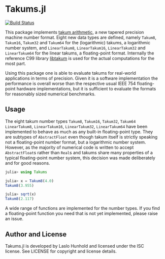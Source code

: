 # Takums.jl

[![Build Status](https://github.com/takum-arithmetic/Takums.jl/actions/workflows/CI.yml/badge.svg?branch=master)](https://github.com/takum-arithmetic/Takums.jl/actions/workflows/CI.yml?query=branch%3Amaster)

This package implements [takum arithmetic](https://arxiv.org/abs/2404.18603), a new tapered
precision machine number format. Eight new data types are defined, namely
`Takum8`, `Takum16`, `Takum32` and `Takum64` for the (logarithmic) takums,
a logarithmic number system, and `LinearTakum8`, `LinearTakum16`,
`LinearTakum32` and `LinearTakum64` for the linear takums, a floating-point
format. Internally the reference C99 library
[libtakum](https://github.com/takum-arithmetic/libtakum) is used for the
actual computations for the most part.

Using this package one is able to evaluate takums for real-world applications
in terms of precision. Given it is a software implementation the performance
is overall worse than the respective usual IEEE 754 floating-point hardware
implementations, but it is sufficient to evaluate the formats for reasonably
sized numerical benchmarks.

## Usage

The eight takum number types `Takum8`, `Takum16`, `Takum32`, `Takum64`
`LinearTakum8`, `LinearTakum16`, `LinearTakum32`, `LinearTakum64`
have been implemented to behave as much as any built-in floating-point
type. They are subtypes of `AbstractFloat` even though takum itself
is strictly speaking not a floating-point number format, but a
logarithmic number system. However, as the majority of numerical code is
written to accept `AbstractFloat`s rather than `Real`s and takums share
many properties of a typical floating-point number system, this decision
was made deliberately and for good reasons.

```julia
julia> using Takums

julia> x = Takum8(4.0)
Takum8(3.955)

julia> sqrt(x)
Takum8(2.117)
```

A wide range of functions are implemented for the number types. If you find
a floating-point function you need that is not yet implemented, please raise
an issue.

## Author and License

Takums.jl is developed by Laslo Hunhold and licensed under the ISC
license. See LICENSE for copyright and license details.
